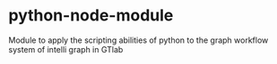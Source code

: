 # python-node-module
Module to apply the scripting abilities of python to the graph workflow system of intelli graph in GTlab
